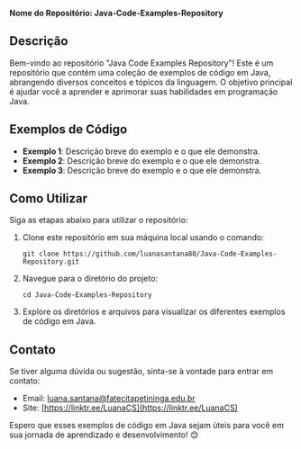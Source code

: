 **Nome do Repositório: Java-Code-Examples-Repository**



## Descrição
Bem-vindo ao repositório "Java Code Examples Repository"! Este é um repositório que contém uma coleção de exemplos de código em Java, abrangendo diversos conceitos e tópicos da linguagem. O objetivo principal é ajudar você a aprender e aprimorar suas habilidades em programação Java.

## Exemplos de Código
- **Exemplo 1**: Descrição breve do exemplo e o que ele demonstra.
- **Exemplo 2**: Descrição breve do exemplo e o que ele demonstra.
- **Exemplo 3**: Descrição breve do exemplo e o que ele demonstra.

## Como Utilizar
Siga as etapas abaixo para utilizar o repositório:

1. Clone este repositório em sua máquina local usando o comando:
   ```
   git clone https://github.com/luanasantana80/Java-Code-Examples-Repository.git
   ```

2. Navegue para o diretório do projeto:
   ```
   cd Java-Code-Examples-Repository
   ```

3. Explore os diretórios e arquivos para visualizar os diferentes exemplos de código em Java.

## Contato
Se tiver alguma dúvida ou sugestão, sinta-se à vontade para entrar em contato:

- Email: luana.santana@fatecitapetininga.edu.br
- Site: [https://linktr.ee/LuanaCS](https://linktr.ee/LuanaCS)

Espero que esses exemplos de código em Java sejam úteis para você em sua jornada de aprendizado e desenvolvimento! 😊
